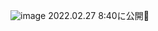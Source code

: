 
![image](https://user-images.githubusercontent.com/84224913/155709134-ae274792-d874-4d44-839b-73ed62be4f4c.png)
2022.02.27 8:40に公開🤔